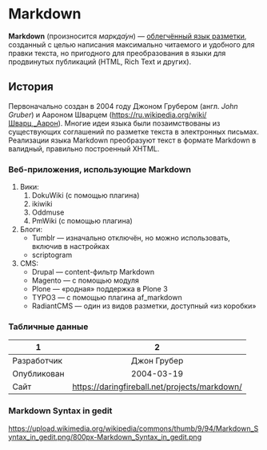 # Markdown
**Markdown** (произносится *маркда́ун*) — [облегчённый язык разметки](https://ru.wikipedia.org/wiki/Язык_разметки#Облегчённые_языки_разметки), созданный с целью написания максимально читаемого и удобного для правки текста, но пригодного для преобразования в языки для продвинутых публикаций (HTML, Rich Text и других).
## История
Первоначально создан в 2004 году Джоном Грубером (англ. _John Gruber_) и Аароном Шварцем (<https://ru.wikipedia.org/wiki/Шварц,_Аарон>). Многие идеи языка были позаимствованы из существующих соглашений по разметке текста в электронных письмах. Реализации языка Markdown преобразуют текст в формате Markdown в валидный, правильно построенный XHTML.
### Веб-приложения, использующие Markdown
1. Вики:
    1. DokuWiki (с помощью плагина)
    2. ikiwiki
    3. Oddmuse
    4. PmWiki (с помощью плагина)
2. Блоги:
   * Tumblr — изначально отключён, но можно использовать, включив в настройках
   * scriptogram
3. CMS:
   * Drupal — content-фильтр Markdown
   * Magento — с помощью модуля
   * Plone — «родная» поддержка в Plone 3
   * TYPO3 — с помощью плагина af_markdown
   * RadiantCMS — один из видов разметки, доступный «из коробки»
### Табличные данные
1|2
---|:---:|
Разработчик|Джон Грубер
Опубликован|2004-03-19
Сайт| <https://daringfireball.net/projects/markdown/>
### Markdown Syntax in gedit
https://upload.wikimedia.org/wikipedia/commons/thumb/9/94/Markdown_Syntax_in_gedit.png/800px-Markdown_Syntax_in_gedit.png
